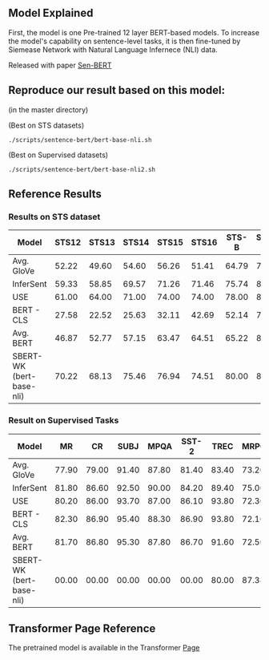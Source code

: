 ## Model Explained

First, the model is one Pre-trained 12 layer BERT-based models. To increase the model's capability on sentence-level tasks, it is then fine-tuned by Siemease Network with Natural Language Infernece (NLI) data.

Released with paper [Sen-BERT](https://arxiv.org/abs/1908.10084)

## Reproduce our result based on this model:
(in the master directory)

(Best on STS datasets)
```
./scripts/sentence-bert/bert-base-nli.sh
```
(Best on Supervised datasets)
```
./scripts/sentence-bert/bert-base-nli2.sh
```


## Reference Results

### Results on STS dataset

|    Model                 | STS12 | STS13 | STS14 | STS15 | STS16 | STS-B | SICK-R | Avg.   |
|--------------------------|-------|-------|-------|-------|-------|-------|--------|--------| 
| Avg. GloVe               | 52.22 | 49.60 | 54.60 | 56.26 | 51.41 | 64.79 | 79.92  |  58.40 |
| InferSent                | 59.33 | 58.85 | 69.57 | 71.26 | 71.46 | 75.74 | 88.35  | 70.65  |
| USE                      | 61.00 | 64.00 | 71.00 | 74.00 | 74.00 | 78.00 | 86.00  | 72.57  |
| BERT - CLS               | 27.58 | 22.52 | 25.63 | 32.11 | 42.69 | 52.14 | 70.05  | 38.96  |
| Avg. BERT                | 46.87 | 52.77 | 57.15 | 63.47 | 64.51 | 65.22 | 80.54  | 61.50  |
| SBERT-WK (bert-base-nli) | 70.22 | 68.13 | 75.46 | 76.94 | 74.51 | 80.00 | 87.38  | 76.09  |

### Result on Supervised Tasks

|    Model                 |   MR  |  CR   |  SUBJ |  MPQA | SST-2 |  TREC |   MRPC | SICK-Entailment | Avg.   |
|--------------------------|-------|-------|-------|-------|-------|-------|--------|-----------------|--------|
| Avg. GloVe               | 77.90 | 79.00 | 91.40 | 87.80 | 81.40 | 83.40 | 73.20  | 79.20           | 81.66  |
| InferSent                | 81.80 | 86.60 | 92.50 | 90.00 | 84.20 | 89.40 | 75.00  | 86.70           | 75.78  |
| USE                      | 80.20 | 86.00 | 93.70 | 87.00 | 86.10 | 93.80 | 72.30  | 83.30           | 85.30  |
| BERT - CLS               | 82.30 | 86.90 | 95.40 | 88.30 | 86.90 | 93.80 | 72.10  | 73.80           | 84.94  |
| Avg. BERT                | 81.70 | 86.80 | 95.30 | 87.80 | 86.70 | 91.60 | 72.50  | 78.20           | 85.08  |
| SBERT-WK (bert-base-nli) | 00.00 | 00.00 | 00.00 | 00.00 | 00.00 | 80.00 | 87.38  | 00              | 00     |

## Transformer Page Reference

The pretrained model is available in the Transformer [Page](https://huggingface.co/binwang/bert-base-nli)